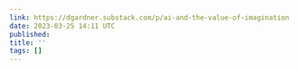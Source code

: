 ```yaml
---
link: https://dgardner.substack.com/p/ai-and-the-value-of-imagination
date: 2023-03-25 14:11 UTC
published:
title: ''
tags: []
---
```



